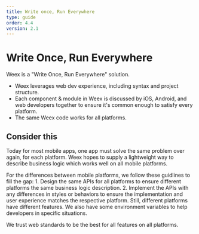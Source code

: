 ```yaml
---
title: Write once, Run Everywhere
type: guide
order: 4.4
version: 2.1
---
```


# Write Once, Run Everywhere

Weex is a "Write Once, Run Everywhere" solution.

* Weex leverages web dev experience, including syntax and project structure.
* Each component & module in Weex is discussed by iOS, Android, and web developers together to ensure it's common enough to satisfy every platform.
* The same Weex code works for all platforms.

## Consider this

Today for most mobile apps, one app must solve the same problem over again, for each platform. Weex hopes to supply a lightweight way to describe business logic which works well on all mobile platforms.

For the differences between mobile platforms, we follow these guidlines to fill the gap:
    1. Design the same APIs for all platforms to ensure different platforms the same business logic description.
    2. Implement the APIs with any differences in styles or behaviors to ensure the implementation and user experience matches the respective platform.
Still, different platforms have different features. We also have some environment variables to help developers in specific situations.

We trust web standards to be the best for all features on all platforms.
